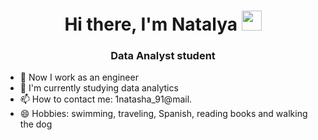 <h1 align="center">Hi there, I'm Natalya</a> 
<img src="https://github.com/blackcater/blackcater/raw/main/images/Hi.gif" height="32"/></h1>
<h3 align="center">Data Analyst student</h3>

- 🔭 Now I work as an engineer
- 🌱 I'm currently studying data analytics
- 📫 How to contact me: 1natasha_91@mail.
- 😄 Hobbies: swimming, traveling, Spanish, reading books and walking the dog

<!---
NatalyaP1991/NatalyaP1991 is a ✨ special ✨ repository because its `README.md` (this file) appears on your GitHub profile.
You can click the Preview link to take a look at your changes.
--->
